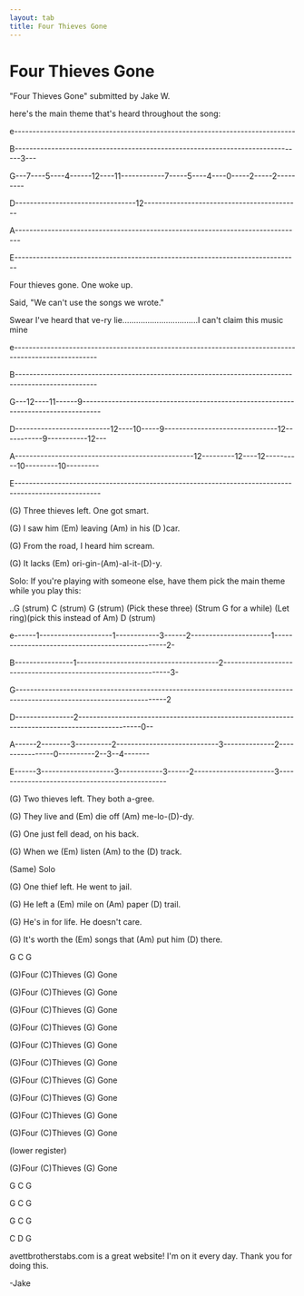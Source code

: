 ```yaml
---
layout: tab
title: Four Thieves Gone
---
```

# Four Thieves Gone

"Four Thieves Gone" submitted by Jake W.

here's the main theme that's heard throughout the
song:

e-----------------------------------------------------------------------------

B-------------------------------------------------------------------------------3---

G---7----5----4------12----11------------7-----5----4----0-----2-----2---------

D---------------------------------12-------------------------------------------

A-------------------------------------------------------------------------------

E------------------------------------------------------------------------------

  
Four thieves gone. One woke up.

Said, "We can't use the songs we wrote."

  

Swear I've heard that ve-ry lie.................................I can't
claim this music
mine

e-----------------------------------------------------------------------------------------------------

B----------------------------------------------------------------------------------------------------

G---12----11------9-----------------------------------------------------------------------------------

D--------------------------12----10-----9-------------------------------12-----------9-----------12---

A-------------------------------------------------12---------12----12----------10---------10---------

E-----------------------------------------------------------------------------------------------------

  
(G) Three thieves left. One got smart.

(G) I saw him (Em) leaving (Am) in his (D )car.

  
(G) From the road, I heard him scream.

(G) It lacks (Em) ori-gin-(Am)-al-it-(D)-y.

Solo: If you're playing with someone else, have them pick the main theme
while you play this:

  
..G (strum) C (strum) G (strum) (Pick these three) (Strum G for a while)
(Let ring)(pick this instead of Am) D
(strum)

e------1--------------------1------------3------2----------------------1------------------------------------------------2-

B----------------1---------------------------------------2---------------------------------------------------------------3-

G-----------------------------------------------------------------------------------------------------------------------2

D----------------2-----------------------------------------------------------------------------------------------0--

A------2--------3----------2----------------------------3--------------2----------------0----------2--3--4-------

E------3--------------------3------------3------2----------------------3-----------------------------------------------

  
(G) Two thieves left. They both a-gree.

(G) They live and (Em) die off (Am) me-lo-(D)-dy.

  
(G) One just fell dead, on his back.

(G) When we (Em) listen (Am) to the (D) track.

(Same) Solo

(G) One thief left. He went to jail.

(G) He left a (Em) mile on (Am) paper (D) trail.

  
(G) He's in for life. He doesn't care.

(G) It's worth the (Em) songs that (Am) put him (D) there.

G C G

(G)Four (C)Thieves (G) Gone

(G)Four (C)Thieves (G) Gone

(G)Four (C)Thieves (G) Gone

(G)Four (C)Thieves (G) Gone

(G)Four (C)Thieves (G) Gone

(G)Four (C)Thieves (G) Gone

(G)Four (C)Thieves (G) Gone

(G)Four (C)Thieves (G) Gone

(G)Four (C)Thieves (G) Gone

(G)Four (C)Thieves (G) Gone

(lower register)

(G)Four (C)Thieves (G) Gone

G C G

G C G

G C G

C D G

avettbrotherstabs.com is a great website\! I'm on it every day. Thank
you for doing this.

\-Jake
